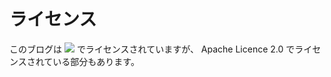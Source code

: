 # ライセンス
このブログは
<img src="https://licensebuttons.net/l/by-nc-sa/4.0/80x15.png">
でライセンスされていますが、
Apache Licence 2.0
でライセンスされている部分もあります。
